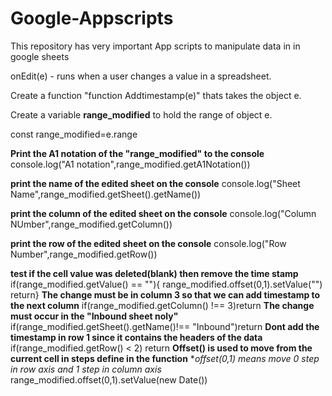 # Google-Appscripts
This repository has very important App scripts to manipulate data in in google sheets

onEdit(e) - runs when a user changes a value in a spreadsheet.

Create a function "function Addtimestamp(e)" thats takes the object e.

Create a variable **range_modified** to hold the range of object e.

const range_modified=e.range


**Print the A1 notation of the "range_modified" to the console**
console.log("A1 notation",range_modified.getA1Notation())

**print the name of the edited sheet on the console**
console.log("Sheet Name",range_modified.getSheet().getName())

**print the column of the edited sheet on the console**
console.log("Column NUmber",range_modified.getColumn())

**print the row of the edited sheet on the console**
console.log("Row Number",range_modified.getRow())

**test if the cell value was deleted(blank) then remove the time stamp**
  if(range_modified.getValue() == ""){
    range_modified.offset(0,1).setValue("")
    return}
**The change must be in column 3 so that we can add timestamp to the next column**
  if(range_modified.getColumn() !== 3)return
  **The change must occur in the "Inbound sheet noly"**
  if(range_modified.getSheet().getName()!== "Inbound")return
  **Dont add the timestamp in row 1 since it contains the headers of the data**
  if(range_modified.getRow() < 2) return
  **Offset() is used to move from the current cell in steps define in the function**
  **offset(0,1) means move 0 step in row axis and 1 step in column axis*
  range_modified.offset(0,1).setValue(new Date())
 
